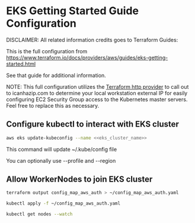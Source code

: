 # EKS Getting Started Guide Configuration

DISCLAIMER: All related information credits goes to Terraform Guides:

This is the full configuration from https://www.terraform.io/docs/providers/aws/guides/eks-getting-started.html

See that guide for additional information.

NOTE: This full configuration utilizes the [Terraform http provider](https://www.terraform.io/docs/providers/http/index.html) to call out to icanhazip.com to determine your local workstation external IP for easily configuring EC2 Security Group access to the Kubernetes master servers. Feel free to replace this as necessary.

## Configure kubectl to interact with EKS cluster
``` bash
aws eks update-kubeconfig --name <<eks_cluster_name>>
```
This command will update ~/.kube/config file

You can optionally use --profile and --region

## Allow WorkerNodes to join EKS cluster
``` bash
terraform output config_map_aws_auth > ~/config_map_aws_auth.yaml
```
``` bash
kubectl apply -f ~/config_map_aws_auth.yaml
```
``` bash
kubectl get nodes --watch
```